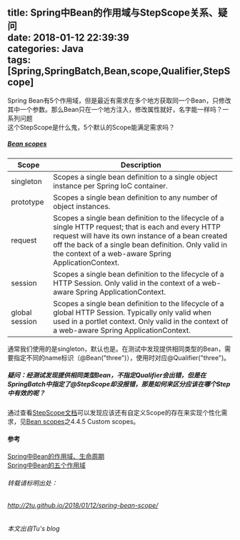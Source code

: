 title: Spring中Bean的作用域与StepScope关系、疑问  
date: 2018-01-12 22:39:39  
categories: Java  
tags: [Spring,SpringBatch,Bean,scope,Qualifier,StepScope]
---
Spring Bean有5个作用域，但是最近有需求在多个地方获取同一个Bean，只修改其中一个参数。那么Bean只在一个地方注入，修改属性就好，名字能一样吗？一系列问题  
这个StepScope是什么鬼，5个默认的Scope能满足需求吗？  
<!--more--> 
##### [Bean scopes](https://docs.spring.io/spring/docs/3.0.0.M3/reference/html/ch04s04.html)

| Scope	| Description |
| -------- | ----- |
| singleton | Scopes a single bean definition to a single object instance per Spring IoC container. |
| prototype| Scopes a single bean definition to any number of object instances. |
| request | Scopes a single bean definition to the lifecycle of a single HTTP request; that is each and every HTTP request will have its own instance of a bean created off the back of a single bean definition. Only valid in the context of a web-aware Spring ApplicationContext. |
| session | Scopes a single bean definition to the lifecycle of a HTTP Session. Only valid in the context of a web-aware Spring ApplicationContext. | 
| global session|Scopes a single bean definition to the lifecycle of a global HTTP Session. Typically only valid when used in a portlet context. Only valid in the context of a web-aware Spring ApplicationContext. |

通常我们使用的是singleton，默认也是。在测试中发现提供相同类型的Bean，需要指定不同的name标识（@Bean("three")），使用时对应@Qualifier("three")。  
##### 疑问：经测试发现提供相同类型Bean，不指定Qualifier会出错，但是在SpringBatch中指定了@StepScope却没报错，那是如何来区分应该在哪个Step中有效的呢？  
通过查看[StepScope文档](https://docs.spring.io/spring-batch/4.0.x/api/org/springframework/batch/core/configuration/annotation/StepScope.html)可以发现应该还有自定义Scope的存在来实现个性化需求，见[Bean scopes](https://docs.spring.io/spring/docs/3.0.0.M3/reference/html/ch04s04.html)之4.4.5 Custom scopes。

#### 参考   
[Spring中Bean的作用域、生命周期](https://www.cnblogs.com/zhanglei93/p/6231882.html)  
[Spring中Bean的五个作用域](http://blog.csdn.net/u011468990/article/details/49995865)  

###### 转载请标明出处： 
###### http://2tu.github.io/2018/01/12/spring-bean-scope/ 
###### 本文出自Tu's blog